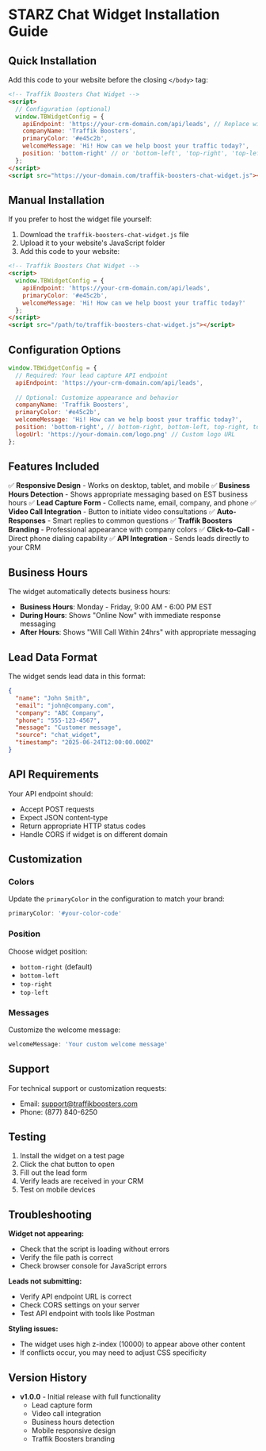 # STARZ Chat Widget Installation Guide

## Quick Installation

Add this code to your website before the closing `</body>` tag:

```html
<!-- Traffik Boosters Chat Widget -->
<script>
  // Configuration (optional)
  window.TBWidgetConfig = {
    apiEndpoint: 'https://your-crm-domain.com/api/leads', // Replace with your API endpoint
    companyName: 'Traffik Boosters',
    primaryColor: '#e45c2b',
    welcomeMessage: 'Hi! How can we help boost your traffic today?',
    position: 'bottom-right' // or 'bottom-left', 'top-right', 'top-left'
  };
</script>
<script src="https://your-domain.com/traffik-boosters-chat-widget.js"></script>
```

## Manual Installation

If you prefer to host the widget file yourself:

1. Download the `traffik-boosters-chat-widget.js` file
2. Upload it to your website's JavaScript folder
3. Add this code to your website:

```html
<!-- Traffik Boosters Chat Widget -->
<script>
  window.TBWidgetConfig = {
    apiEndpoint: 'https://your-crm-domain.com/api/leads',
    primaryColor: '#e45c2b',
    welcomeMessage: 'Hi! How can we help boost your traffic today?'
  };
</script>
<script src="/path/to/traffik-boosters-chat-widget.js"></script>
```

## Configuration Options

```javascript
window.TBWidgetConfig = {
  // Required: Your lead capture API endpoint
  apiEndpoint: 'https://your-crm-domain.com/api/leads',
  
  // Optional: Customize appearance and behavior
  companyName: 'Traffik Boosters',
  primaryColor: '#e45c2b',
  welcomeMessage: 'Hi! How can we help boost your traffic today?',
  position: 'bottom-right', // bottom-right, bottom-left, top-right, top-left
  logoUrl: 'https://your-domain.com/logo.png' // Custom logo URL
};
```

## Features Included

✅ **Responsive Design** - Works on desktop, tablet, and mobile
✅ **Business Hours Detection** - Shows appropriate messaging based on EST business hours
✅ **Lead Capture Form** - Collects name, email, company, and phone
✅ **Video Call Integration** - Button to initiate video consultations
✅ **Auto-Responses** - Smart replies to common questions
✅ **Traffik Boosters Branding** - Professional appearance with company colors
✅ **Click-to-Call** - Direct phone dialing capability
✅ **API Integration** - Sends leads directly to your CRM

## Business Hours

The widget automatically detects business hours:
- **Business Hours**: Monday - Friday, 9:00 AM - 6:00 PM EST
- **During Hours**: Shows "Online Now" with immediate response messaging
- **After Hours**: Shows "Will Call Within 24hrs" with appropriate messaging

## Lead Data Format

The widget sends lead data in this format:

```json
{
  "name": "John Smith",
  "email": "john@company.com", 
  "company": "ABC Company",
  "phone": "555-123-4567",
  "message": "Customer message",
  "source": "chat_widget",
  "timestamp": "2025-06-24T12:00:00.000Z"
}
```

## API Requirements

Your API endpoint should:
- Accept POST requests
- Expect JSON content-type
- Return appropriate HTTP status codes
- Handle CORS if widget is on different domain

## Customization

### Colors
Update the `primaryColor` in the configuration to match your brand:
```javascript
primaryColor: '#your-color-code'
```

### Position
Choose widget position:
- `bottom-right` (default)
- `bottom-left`
- `top-right` 
- `top-left`

### Messages
Customize the welcome message:
```javascript
welcomeMessage: 'Your custom welcome message'
```

## Support

For technical support or customization requests:
- Email: support@traffikboosters.com
- Phone: (877) 840-6250

## Testing

1. Install the widget on a test page
2. Click the chat button to open
3. Fill out the lead form
4. Verify leads are received in your CRM
5. Test on mobile devices

## Troubleshooting

**Widget not appearing:**
- Check that the script is loading without errors
- Verify the file path is correct
- Check browser console for JavaScript errors

**Leads not submitting:**
- Verify API endpoint URL is correct
- Check CORS settings on your server
- Test API endpoint with tools like Postman

**Styling issues:**
- The widget uses high z-index (10000) to appear above other content
- If conflicts occur, you may need to adjust CSS specificity

## Version History

- **v1.0.0** - Initial release with full functionality
  - Lead capture form
  - Video call integration
  - Business hours detection
  - Mobile responsive design
  - Traffik Boosters branding